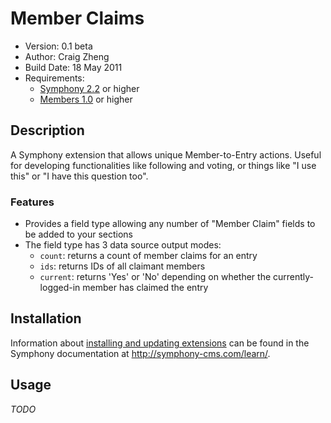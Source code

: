 # Member Claims

- Version: 0.1 beta
- Author: Craig Zheng
- Build Date: 18 May 2011
- Requirements:
	- [Symphony 2.2](https://github.com/symphonycms/symphony-2) or higher
	- [Members 1.0](https://github.com/symphonycms/members) or higher
	
## Description

A Symphony extension that allows unique Member-to-Entry actions. Useful for developing functionalities like following and voting, or things like "I use this" or "I have this question too".

### Features

- Provides a field type allowing any number of "Member Claim" fields to be added to your sections
- The field type has 3 data source output modes:
	- `count`: returns a count of member claims for an entry
	- `ids`: returns IDs of all claimant members
	- `current`: returns 'Yes' or 'No' depending on whether the currently-logged-in member has claimed the entry

## Installation

Information about [installing and updating extensions](http://symphony-cms.com/learn/tasks/view/install-an-extension/) can be found in the Symphony documentation at <http://symphony-cms.com/learn/>.

## Usage

_TODO_
